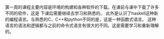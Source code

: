 第一周的课程主要内容是环境的构建和各种软件的下载。在课前与课中下载了许多不同的软件，这是
下课后需要继续去学习和熟悉的。
此外是认识了haskell这种新的编程语言。与熟悉的C、C++和python不同的是，这是一种函数式语言。
这种语言的语法和逻辑都与之前的命令式语言有很大的不同。这是需要学习和重新理解的。
